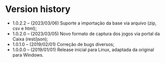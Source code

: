 # Version history

- 1.0.2.2 – (2023/03/06) Suporte a importação da base via arquivo (zip, csv e html);
- 1.0.2.0 – (2023/03/05) Novo formato de captura dos jogos via portal da Caixa (rest/json);
- 1.0.1.0 – (2019/02/01) Correção de bugs diversos;
- 1.0.0.0 – (2019/01/01) Release inicial para Linux, adaptada da original para Windows.

